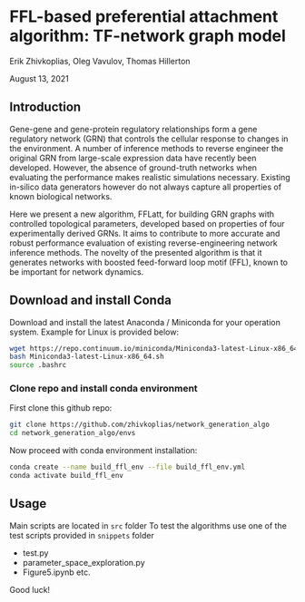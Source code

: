 FFL-based preferential attachment algorithm: TF-network graph model
================
Erik Zhivkoplias, Oleg Vavulov, Thomas Hillerton

August 13, 2021



## Introduction

Gene-gene and gene-protein regulatory relationships form a gene regulatory network (GRN) that controls the cellular response to changes in the environment. A number of inference methods to reverse engineer the original GRN from large-scale expression data have recently been developed. However, the absence of ground-truth networks when evaluating the performance makes realistic simulations necessary. Existing in-silico data generators however do not always capture all properties of known biological networks. 

Here we present a new algorithm, FFLatt, for building GRN graphs with controlled topological parameters, developed based on properties of four experimentally derived GRNs. It aims to contribute to more accurate and robust performance evaluation of existing reverse-engineering network inference methods. The novelty of the presented algorithm is that it generates networks with boosted feed-forward loop motif (FFL), known to be important for network dynamics.

## Download and install Conda

Download and install the latest Anaconda / Miniconda for your operation system. Example for Linux is provided below:

``` bash
wget https://repo.continuum.io/miniconda/Miniconda3-latest-Linux-x86_64.sh
bash Miniconda3-latest-Linux-x86_64.sh
source .bashrc
```

### Clone repo and install conda environment

First clone this github repo:

``` bash
git clone https://github.com/zhivkoplias/network_generation_algo
cd network_generation_algo/envs
```

Now proceed with conda environment installation:

``` bash
conda create --name build_ffl_env --file build_ffl_env.yml
conda activate build_ffl_env

```


## Usage

Main scripts are located in ```src``` folder
To test the algorithms use one of the test scripts provided in ```snippets``` folder

 - test.py
 - parameter_space_exploration.py
 - Figure5.ipynb etc.

Good luck!


